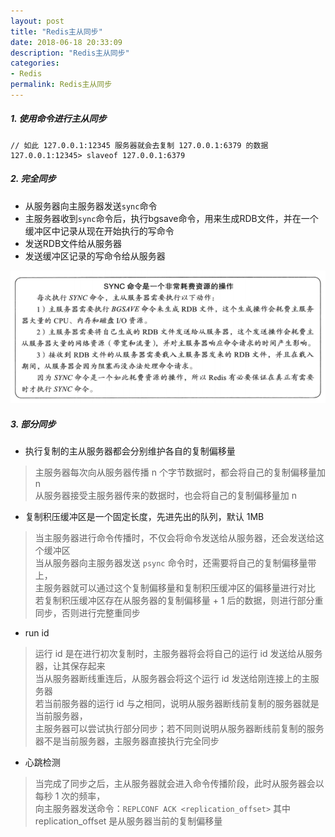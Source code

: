```yaml
---
layout: post
title: "Redis主从同步"
date: 2018-06-18 20:33:09
description: "Redis主从同步"
categories:
- Redis
permalink: Redis主从同步
---
```


##### 1. 使用命令进行主从同步

```vim
// 如此 127.0.0.1:12345 服务器就会去复制 127.0.0.1:6379 的数据
127.0.0.1:12345> slaveof 127.0.0.1:6379
```
##### 2. 完全同步

* 从服务器向主服务器发送`sync`命令
* 主服务器收到`sync`命令后，执行bgsave命令，用来生成RDB文件，并在一个缓冲区中记录从现在开始执行的写命令
* 发送RDB文件给从服务器
* 发送缓冲区记录的写命令给从服务器

![](/assets/img/Redis同步sync命令.png)

##### 3. 部分同步

* 执行复制的主从服务器都会分别维护各自的复制偏移量
> 主服务器每次向从服务器传播 n 个字节数据时，都会将自己的复制偏移量加 n  
> 从服务器接受主服务器传来的数据时，也会将自己的复制偏移量加 n  

* 复制积压缓冲区是一个固定长度，先进先出的队列，默认 1MB
> 当主服务器进行命令传播时，不仅会将命令发送给从服务器，还会发送给这个缓冲区  
> 当从服务器向主服务器发送 `psync` 命令时，还需要将自己的复制偏移量带上，  
> 主服务器就可以通过这个复制偏移量和复制积压缓冲区的偏移量进行对比  
> 若复制积压缓冲区存在从服务器的复制偏移量 + 1 后的数据，则进行部分重同步，否则进行完整重同步

* run id
> 运行 id 是在进行初次复制时，主服务器将会将自己的运行 id 发送给从服务器，让其保存起来  
> 当从服务器断线重连后，从服务器会将这个运行 id 发送给刚连接上的主服务器  
> 若当前服务器的运行 id 与之相同，说明从服务器断线前复制的服务器就是当前服务器，  
> 主服务器可以尝试执行部分同步；若不同则说明从服务器断线前复制的服务器不是当前服务器，主服务器直接执行完全同步  

* 心跳检测
> 当完成了同步之后，主从服务器就会进入命令传播阶段，此时从服务器会以每秒 1 次的频率，  
> 向主服务器发送命令：`REPLCONF ACK <replication_offset>` 其中 replication_offset 是从服务器当前的复制偏移量

